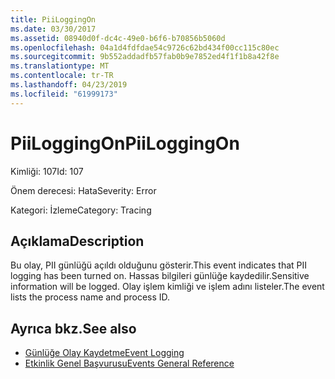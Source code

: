 ```yaml
---
title: PiiLoggingOn
ms.date: 03/30/2017
ms.assetid: 08940d0f-dc4c-49e0-b6f6-b70856b5060d
ms.openlocfilehash: 04a1d4fdfdae54c9726c62bd434f00cc115c80ec
ms.sourcegitcommit: 9b552addadfb57fab0b9e7852ed4f1f1b8a42f8e
ms.translationtype: MT
ms.contentlocale: tr-TR
ms.lasthandoff: 04/23/2019
ms.locfileid: "61999173"
---
```

# <a name="piiloggingon"></a><span data-ttu-id="4d238-102">PiiLoggingOn</span><span class="sxs-lookup"><span data-stu-id="4d238-102">PiiLoggingOn</span></span>
<span data-ttu-id="4d238-103">Kimliği: 107</span><span class="sxs-lookup"><span data-stu-id="4d238-103">Id: 107</span></span>  
  
 <span data-ttu-id="4d238-104">Önem derecesi: Hata</span><span class="sxs-lookup"><span data-stu-id="4d238-104">Severity: Error</span></span>  
  
 <span data-ttu-id="4d238-105">Kategori: İzleme</span><span class="sxs-lookup"><span data-stu-id="4d238-105">Category: Tracing</span></span>  
  
## <a name="description"></a><span data-ttu-id="4d238-106">Açıklama</span><span class="sxs-lookup"><span data-stu-id="4d238-106">Description</span></span>  
 <span data-ttu-id="4d238-107">Bu olay, PII günlüğü açıldı olduğunu gösterir.</span><span class="sxs-lookup"><span data-stu-id="4d238-107">This event indicates that PII logging has been turned on.</span></span> <span data-ttu-id="4d238-108">Hassas bilgileri günlüğe kaydedilir.</span><span class="sxs-lookup"><span data-stu-id="4d238-108">Sensitive information will be logged.</span></span> <span data-ttu-id="4d238-109">Olay işlem kimliği ve işlem adını listeler.</span><span class="sxs-lookup"><span data-stu-id="4d238-109">The event lists the process name and process ID.</span></span>  
  
## <a name="see-also"></a><span data-ttu-id="4d238-110">Ayrıca bkz.</span><span class="sxs-lookup"><span data-stu-id="4d238-110">See also</span></span>

- [<span data-ttu-id="4d238-111">Günlüğe Olay Kaydetme</span><span class="sxs-lookup"><span data-stu-id="4d238-111">Event Logging</span></span>](../../../../../docs/framework/wcf/diagnostics/event-logging/index.md)
- [<span data-ttu-id="4d238-112">Etkinlik Genel Başvurusu</span><span class="sxs-lookup"><span data-stu-id="4d238-112">Events General Reference</span></span>](../../../../../docs/framework/wcf/diagnostics/event-logging/events-general-reference.md)
